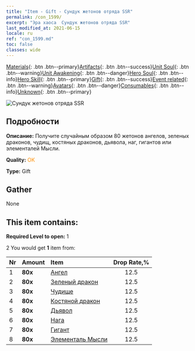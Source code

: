 ```yaml
---
title: "Item - Gift - Сундук жетонов отряда SSR"
permalink: /con_1599/
excerpt: "Эра хаоса  Сундук жетонов отряда SSR"
last_modified_at: 2021-06-15
locale: ru
ref: "con_1599.md"
toc: false
classes: wide
---
```

 [Materials](/ItemsRU/){: .btn .btn--primary}[Artifacts](/ItemsRU/Artifacts/){: .btn .btn--success}[Unit Soul](/ItemsRU/UnitSoul/){: .btn .btn--warning}[Unit Awakening](/ItemsRU/UnitAwakening/){: .btn .btn--danger}[Hero Soul](/ItemsRU/HeroSoul/){: .btn .btn--info}[Hero Skill](/ItemsRU/HeroSkill/){: .btn .btn--primary}[Gift](/ItemsRU/Gift/){: .btn .btn--success}[Event related](/ItemsRU/Events/){: .btn .btn--warning}[Avatars](/ItemsRU/Avatars/){: .btn .btn--danger}[Consumables](/ItemsRU/Consumables/){: .btn .btn--info}[Unknown](/ItemsRU/Unknown/){: .btn .btn--primary}

 ![Сундук жетонов отряда SSR](/images/t/i_907211.png)

## Подробности
 **Описание:** Получите случайным образом 80 жетонов ангелов, зеленых драконов, чудищ, костяных драконов, дьявола, наг, гигантов или элементалей Мысли.

 **Quality:** <span style="color: #FF8C00">OK</span>

 **Type:** Gift

## Gather

  None

## This item contains:

 **Required Level to open:** 1

 2 You would get **1** item  from:

  | Nr | Amount |     Item    | Drop Rate,% |
  |:---|:-------|:------------|:---------:|
  | 1 |  **80x** | [Ангел](/ItemsRU/unt_196/) | 12.5 | 
  | 2 |  **80x** | [Зеленый дракон](/ItemsRU/unt_205/) | 12.5 | 
  | 3 |  **80x** | [Чудище](/ItemsRU/unt_223/) | 12.5 | 
  | 4 |  **80x** | [Костяной дракон](/ItemsRU/unt_214/) | 12.5 | 
  | 5 |  **80x** | [Дьявол](/ItemsRU/unt_232/) | 12.5 | 
  | 6 |  **80x** | [Нага](/ItemsRU/unt_240/) | 12.5 | 
  | 7 |  **80x** | [Гигант](/ItemsRU/unt_241/) | 12.5 | 
  | 8 |  **80x** | [Элементаль Мысли](/ItemsRU/unt_267/) | 12.5 | 
